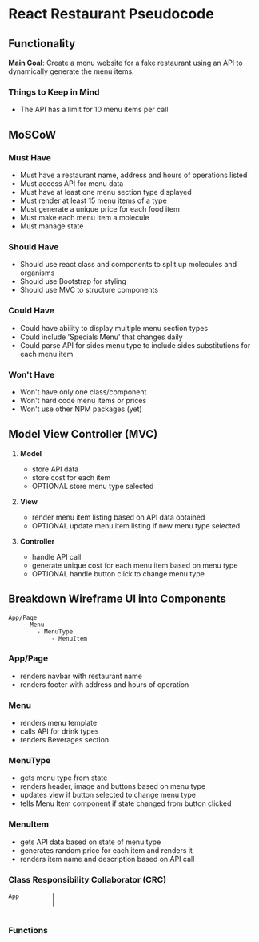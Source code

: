 # React Restaurant Pseudocode
## Functionality
**Main Goal**: Create a menu website for a fake restaurant using an API to dynamically generate the menu items.

### Things to Keep in Mind
- The API has a limit for 10 menu items per call

## MoSCoW
### Must Have
- Must have a restaurant name, address and hours of operations listed
- Must access API for menu data
- Must have at least one menu section type displayed
- Must render at least 15 menu items of a type
- Must generate a unique price for each food item
- Must make each menu item a molecule
- Must manage state

### Should Have
- Should use react class and components to split up molecules and organisms
- Should use Bootstrap for styling
- Should use MVC to structure components

### Could Have
- Could have ability to display multiple menu section types
- Could include 'Specials Menu' that changes daily
- Could parse API for sides menu type to include sides substitutions for each menu item

### Won't Have
- Won't have only one class/component
- Won't hard code menu items or prices
- Won't use other NPM packages (yet)

## Model View Controller (MVC)
1. **Model**
    - store API data
    - store cost for each item
    - OPTIONAL store menu type selected

2. **View**
    - render menu item listing based on API data obtained
    - OPTIONAL update menu item listing if new menu type selected

3. **Controller**
    - handle API call
    - generate unique cost for each menu item based on menu type
    - OPTIONAL handle button click to change menu type

## Breakdown Wireframe UI into Components
```
App/Page
    - Menu
        - MenuType
            - MenuItem
```

### App/Page
- renders navbar with restaurant name
- renders footer with address and hours of operation

### Menu
- renders menu template
- calls API for drink types
- renders Beverages section

### MenuType
- gets menu type from state
- renders header, image and buttons based on menu type
- updates view if button selected to change menu type
- tells Menu Item component if state changed from button clicked

### MenuItem
- gets API data based on state of menu type
- generates random price for each item and renders it
- renders item name and description based on API call

### Class Responsibility Collaborator (CRC)
```
App         |
            |


```

### Functions
